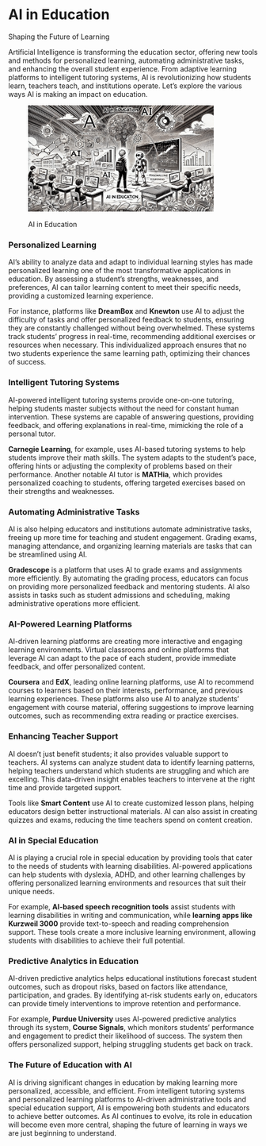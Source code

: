 # AI in Education

Shaping the Future of Learning

Artificial Intelligence is transforming the education sector, offering new tools and methods for personalized learning, automating administrative tasks, and enhancing the overall student experience. From adaptive learning platforms to intelligent tutoring systems, AI is revolutionizing how students learn, teachers teach, and institutions operate. Let’s explore the various ways AI is making an impact on education.

<div align="left"><figure><img src="../../.gitbook/assets/ai-in-education-min.png" alt="" width="375"><figcaption><p>AI in Education</p></figcaption></figure></div>

### Personalized Learning

AI’s ability to analyze data and adapt to individual learning styles has made personalized learning one of the most transformative applications in education. By assessing a student’s strengths, weaknesses, and preferences, AI can tailor learning content to meet their specific needs, providing a customized learning experience.

For instance, platforms like **DreamBox** and **Knewton** use AI to adjust the difficulty of tasks and offer personalized feedback to students, ensuring they are constantly challenged without being overwhelmed. These systems track students’ progress in real-time, recommending additional exercises or resources when necessary. This individualized approach ensures that no two students experience the same learning path, optimizing their chances of success.

### Intelligent Tutoring Systems

AI-powered intelligent tutoring systems provide one-on-one tutoring, helping students master subjects without the need for constant human intervention. These systems are capable of answering questions, providing feedback, and offering explanations in real-time, mimicking the role of a personal tutor.

**Carnegie Learning**, for example, uses AI-based tutoring systems to help students improve their math skills. The system adapts to the student’s pace, offering hints or adjusting the complexity of problems based on their performance. Another notable AI tutor is **MATHia**, which provides personalized coaching to students, offering targeted exercises based on their strengths and weaknesses.

### Automating Administrative Tasks

AI is also helping educators and institutions automate administrative tasks, freeing up more time for teaching and student engagement. Grading exams, managing attendance, and organizing learning materials are tasks that can be streamlined using AI.

**Gradescope** is a platform that uses AI to grade exams and assignments more efficiently. By automating the grading process, educators can focus on providing more personalized feedback and mentoring students. AI also assists in tasks such as student admissions and scheduling, making administrative operations more efficient.

### AI-Powered Learning Platforms

AI-driven learning platforms are creating more interactive and engaging learning environments. Virtual classrooms and online platforms that leverage AI can adapt to the pace of each student, provide immediate feedback, and offer personalized content.

**Coursera** and **EdX**, leading online learning platforms, use AI to recommend courses to learners based on their interests, performance, and previous learning experiences. These platforms also use AI to analyze students’ engagement with course material, offering suggestions to improve learning outcomes, such as recommending extra reading or practice exercises.

### Enhancing Teacher Support

AI doesn’t just benefit students; it also provides valuable support to teachers. AI systems can analyze student data to identify learning patterns, helping teachers understand which students are struggling and which are excelling. This data-driven insight enables teachers to intervene at the right time and provide targeted support.

Tools like **Smart Content** use AI to create customized lesson plans, helping educators design better instructional materials. AI can also assist in creating quizzes and exams, reducing the time teachers spend on content creation.

### AI in Special Education

AI is playing a crucial role in special education by providing tools that cater to the needs of students with learning disabilities. AI-powered applications can help students with dyslexia, ADHD, and other learning challenges by offering personalized learning environments and resources that suit their unique needs.

For example, **AI-based speech recognition tools** assist students with learning disabilities in writing and communication, while **learning** **apps like Kurzweil 3000** provide text-to-speech and reading comprehension support. These tools create a more inclusive learning environment, allowing students with disabilities to achieve their full potential.

### Predictive Analytics in Education

AI-driven predictive analytics helps educational institutions forecast student outcomes, such as dropout risks, based on factors like attendance, participation, and grades. By identifying at-risk students early on, educators can provide timely interventions to improve retention and performance.

For example, **Purdue University** uses AI-powered predictive analytics through its system, **Course Signals**, which monitors students’ performance and engagement to predict their likelihood of success. The system then offers personalized support, helping struggling students get back on track.

### The Future of Education with AI

AI is driving significant changes in education by making learning more personalized, accessible, and efficient. From intelligent tutoring systems and personalized learning platforms to AI-driven administrative tools and special education support, AI is empowering both students and educators to achieve better outcomes. As AI continues to evolve, its role in education will become even more central, shaping the future of learning in ways we are just beginning to understand.
